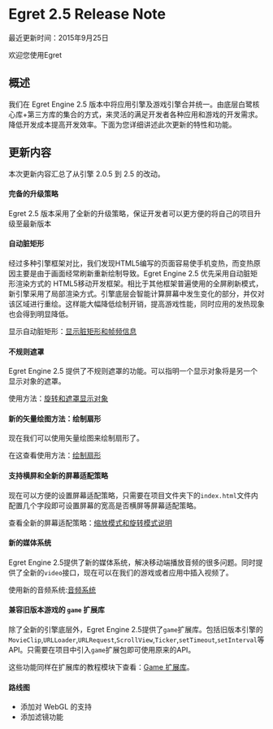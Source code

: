 Egret 2.5 Release Note
===============================


最近更新时间：2015年9月25日


欢迎您使用Egret

## 概述

我们在 Egret Engine 2.5 版本中将应用引擎及游戏引擎合并统一。由底层白鹭核心库+第三方库的集合的方式，来灵活的满足开发者各种应用和游戏的开发需求。降低开发成本提高开发效率。下面为您详细讲述此次更新的特性和功能。

## 更新内容

本次更新内容汇总了从引擎 2.0.5 到 2.5 的改动。


#### 完备的升级策略

Egret 2.5 版本采用了全新的升级策略，保证开发者可以更方便的将自己的项目升级至最新版本

#### 自动脏矩形

经过多种引擎框架对比，我们发现HTML5编写的页面容易使手机变热，而变热原因主要是由于画面经常刷新重新绘制导致。Egret Engine 2.5 优先采用自动脏矩形渲染方式的 HTML5移动开发框架。相比于其他框架普遍使用的全屏刷新模式，新引擎采用了局部渲染方式。引擎底层会智能计算屏幕中发生变化的部分，并仅对该区域进行重绘。这样能大幅降低绘制开销，提高游戏性能，同时应用的发热现象也会得到明显降低。

显示自动脏矩形：[显示脏矩形和帧频信息](http://edn.egret.com/cn/index.php/article/index/id/605)

#### 不规则遮罩

Egret Engine 2.5 提供了不规则遮罩的功能。可以指明一个显示对象将是另一个显示对象的遮罩。

使用方法：[旋转和遮罩显示对象](http://edn.egret.com/cn/index.php/article/index/id/588)

#### 新的矢量绘图方法：绘制扇形

现在我们可以使用矢量绘图来绘制扇形了。

在这查看使用方法：[绘制扇形](http://edn.egret.com/cn/index.php/article/index/id/565)

#### 支持横屏和全新的屏幕适配策略

现在可以方便的设置屏幕适配策略，只需要在项目文件夹下的`index.html`文件内配置几个字段即可设置屏幕的宽高是否横屏等屏幕适配策略。

查看全新的屏幕适配策略：[缩放模式和旋转模式说明](http://edn.egret.com/cn/index.php/article/index/id/553)

#### 新的媒体系统

Egret Engine 2.5提供了新的媒体系统，解决移动端播放音频的很多问题。同时提供了全新的`video`接口，现在可以在我们的游戏或者应用中插入视频了。

使用新的音频系统:[音频系统](http://edn.egret.com/cn/index.php/article/index/id/156)

#### 兼容旧版本游戏的 `game` 扩展库

除了全新的引擎底层外，Egret Engine 2.5提供了`game`扩展库。包括旧版本引擎的`MovieClip`,`URLLoader`,`URLRequest`,`ScrollView`,`Ticker`,`setTimeout`,`setInterval`等API。只需要在项目中引入`game`扩展包即可使用原来的API。

这些功能同样在扩展库的教程模块下查看：[Game 扩展库](http://edn.egret.com/cn/index.php/article/index/id/596)。


#### 路线图
* 添加对 WebGL 的支持
* 添加滤镜功能